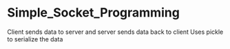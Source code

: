 # Simple_Socket_Programming

Client sends data to server and server sends data back to client
Uses pickle to serialize the data
